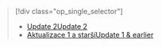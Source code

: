 > [!div class="op_single_selector"]
> * [<span data-ttu-id="eb264-101">Update 2</span><span class="sxs-lookup"><span data-stu-id="eb264-101">Update 2</span></span>](../articles/storsimple/storsimple-clone-volume-u2.md)
> * [<span data-ttu-id="eb264-102">Aktualizace 1 a starší</span><span class="sxs-lookup"><span data-stu-id="eb264-102">Update 1 & earlier</span></span>](../articles/storsimple/storsimple-clone-volume.md)
> 
> 

